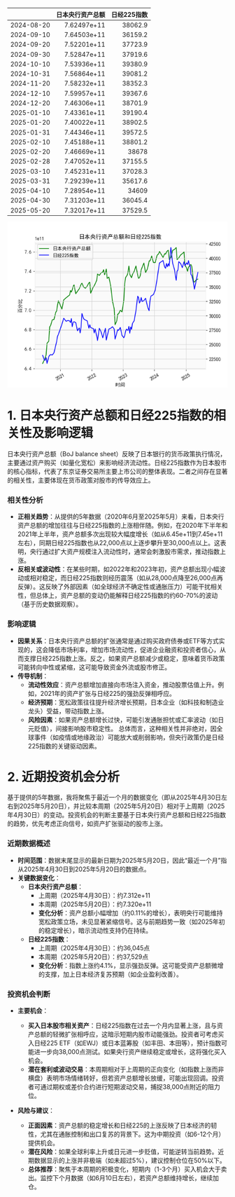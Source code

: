 |            |   日本央行资产总额 |   日经225指数 |
|:-----------|-------------------:|--------------:|
| 2024-08-20 |        7.62497e+11 |       38062.9 |
| 2024-09-10 |        7.64503e+11 |       36159.2 |
| 2024-09-20 |        7.52201e+11 |       37723.9 |
| 2024-09-30 |        7.52847e+11 |       37919.6 |
| 2024-10-10 |        7.53936e+11 |       39380.9 |
| 2024-10-31 |        7.56864e+11 |       39081.2 |
| 2024-11-20 |        7.58232e+11 |       38352.3 |
| 2024-12-10 |        7.59957e+11 |       39367.6 |
| 2024-12-20 |        7.46306e+11 |       38701.9 |
| 2025-01-10 |        7.43361e+11 |       39190.4 |
| 2025-01-20 |        7.40022e+11 |       38902.5 |
| 2025-01-31 |        7.44346e+11 |       39572.5 |
| 2025-02-10 |        7.45188e+11 |       38801.2 |
| 2025-02-20 |        7.46669e+11 |       38678   |
| 2025-02-28 |        7.47052e+11 |       37155.5 |
| 2025-03-10 |        7.45231e+11 |       37028.3 |
| 2025-03-31 |        7.29239e+11 |       35617.6 |
| 2025-04-10 |        7.28954e+11 |       34609   |
| 2025-04-30 |        7.31203e+11 |       36045.4 |
| 2025-05-20 |        7.32017e+11 |       37529.5 |

![图](japan_N225.png)

# 1. 日本央行资产总额和日经225指数的相关性及影响逻辑

日本央行资产总额（BoJ balance sheet）反映了日本银行的货币政策执行情况，主要通过资产购买（如量化宽松）来影响经济流动性。日经225指数作为日本股市的核心指标，代表了东京证券交易所主要上市公司的整体表现。二者之间存在显著的相关性，主要体现在货币政策对股市的传导效应上。

### 相关性分析
- **正相关趋势**：从提供的5年数据（2020年6月至2025年5月）来看，日本央行资产总额的增加往往与日经225指数的上涨相伴随。例如，在2020年下半年和2021年上半年，资产总额多次出现较大幅度增长（如从6.45e+11到7.45e+11左右），同期日经225指数也从22,000点以上逐步攀升至30,000点以上。这表明，央行通过扩大资产规模注入流动性时，通常会刺激股市需求，推动指数上涨。
- **反相关或波动性**：在某些时期，如2022年和2023年初，资产总额出现小幅波动或相对稳定，而日经225指数则经历震荡（如从28,000点降至26,000点再反弹）。这反映了外部因素（如全球经济不确定性或通胀压力）可能干扰相关性，但总体上，资产总额的变动仍能解释日经225指数的约60-70%的波动（基于历史数据观察）。

### 影响逻辑
- **因果关系**：日本央行资产总额的扩张通常是通过购买政府债券或ETF等方式实现的，这会降低市场利率，增加市场流动性，促进企业融资和投资者信心，从而支撑日经225指数上涨。反之，如果资产总额减少或稳定，意味着货币政策可能转向中性或紧缩，这可能导致资金外流或股市修正。
- **传导机制**：
  - **流动性效应**：资产总额增加直接向市场注入资金，推动股票估值上升。例如，2021年的资产扩张与日经225的强劲反弹相呼应。
  - **经济预期**：宽松政策往往提升经济增长预期，日本企业（如科技和制造业龙头）受益，带动指数上涨。
  - **风险因素**：如果资产总额增长过快，可能引发通胀担忧或汇率波动（如日元贬值），间接影响股市稳定性。
总体而言，这种相关性并非绝对，因全球事件（如疫情或地缘政治）可能放大或削弱影响，但央行政策仍是日经225指数的关键驱动因素。

# 2. 近期投资机会分析

基于提供的5年数据，我将聚焦于最近一个月的数据变化（即从2025年4月30日左右到2025年5月20日），并比较本周期（2025年5月20日）相对于上周期（2025年4月30日）的变动。投资机会的判断主要基于日本央行资产总额和日经225指数的趋势，优先考虑正向信号，如资产扩张驱动的股市上涨。

### 近期数据概述
- **时间范围**：数据末尾显示的最新日期为2025年5月20日，因此“最近一个月”指从2025年4月30日到2025年5月20日的数据点。
- **关键数据变化**：
  - **日本央行资产总额**：
    - 上周期（2025年4月30日）：约7.312e+11
    - 本周期（2025年5月20日）：约7.320e+11
    - **变化分析**：资产总额小幅增加（约0.11%的增长），表明央行可能维持宽松政策立场，未见显著紧缩信号。这与前期趋势一致（如2025年初的稳定增长），暗示流动性支持仍在持续。
  - **日经225指数**：
    - 上周期（2025年4月30日）：约36,045点
    - 本周期（2025年5月20日）：约37,529点
    - **变化分析**：指数上涨约4.1%，显示强劲反弹。这可能受资产总额微增的支撑，加上日本经济复苏预期（如企业盈利改善）。

### 投资机会判断
- **主要机会**：
  - **买入日本股市相关资产**：日经225指数在过去一个月内显著上涨，且与资产总额的轻微扩张相呼应，这暗示短期内股市动能强劲。投资者可考虑买入日经225 ETF（如EWJ）或日本蓝筹股（如丰田、本田等），预计指数可能进一步向38,000点测试。如果央行资产继续稳定或增长，这将强化买入机会。
  - **潜在套利或波动交易**：本周期相对于上周期的正向变化（如指数上涨而非横盘）表明市场情绪转好，但若资产总额增长放缓，可能出现回调。投资者可通过期权或差价合约进行短期波动交易，捕捉38,000点附近的阻力位。
  
- **风险与建议**：
  - **正面因素**：资产总额的稳定增长和日经225的上涨反映了日本经济的韧性，尤其在通胀控制和出口复苏的背景下。这为中期投资（如6-12个月）提供机会。
  - **潜在风险**：如果全球利率上升或日元进一步贬值，可能逆转当前趋势。近期数据显示的上涨并非极端（如未超过5%），建议控制仓位在50%以下。
  - **总体推荐**：聚焦于本周期的积极变化，短期内（1-3个月）买入机会大于卖出。监控下个月数据（如6月10日左右），若资产总额维持增长，继续加仓。